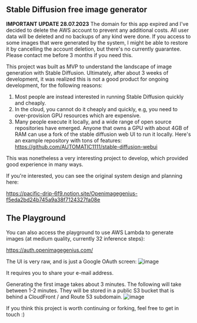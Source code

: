 ## Stable Diffusion free image generator

**IMPORTANT UPDATE 28.07.2023**
The domain for this app expired and I've decided to delete the AWS account to prevent any additional costs. All user data will be deleted and no backups of any kind were done. If you access to some images that were generated by the system, I might be able to restore it by cancelling the account deletion, but there's no currently guarantee. Please contact me before 3 months if you need this.


This project was built as MVP to understand the landscape of image generation with Stable Diffusion.
Ultimately, after about 3 weeks of development, it was realized this is not a good product for ongoing development, for the following reasons:

1. Most people are instead interested in running Stable Diffusion quickly and cheaply.
2. In the cloud, you cannot do it cheaply and quickly, e.g, you need to over-provision GPU resources which are expensive.
3. Many people execute it locally, and a wide range of open source repositories have emerged. Anyone that owns a GPU with about 4GB of RAM can use a fork of the stable diffusion web UI to run it locally. Here's an example repository with tons of features: https://github.com/AUTOMATIC1111/stable-diffusion-webui

This was nonetheless a very interesting project to develop, which provided good experience in many ways.

If you're interested, you can see the original system design and planning here:

https://pacific-drip-6f9.notion.site/Openimagegenius-f5eda2bd24b745a9a38f7124327fa08e


## The Playground

You can also access the playground to use AWS Lambda to generate images (at medium quality, currently 32 inference steps):

https://auth.openimagegenius.com/

The UI is very raw, and is just a Google OAuth screen:
![image](https://user-images.githubusercontent.com/5386983/190959657-6b6ea360-edcd-48b3-ab5b-0ff751940dff.png)

It requires you to share your e-mail address.

Generating the first image takes about 3 minutes. The following will take between 1-2 minutes. They will be stored in a public S3 bucket that is behind a CloudFront / and Route 53 subdomain.
![image](https://user-images.githubusercontent.com/5386983/190960033-3cf449db-4d7f-4ace-bd49-e06115afaaaa.png)

If you think this project is worth continuing or forking, feel free to get in touch :)
